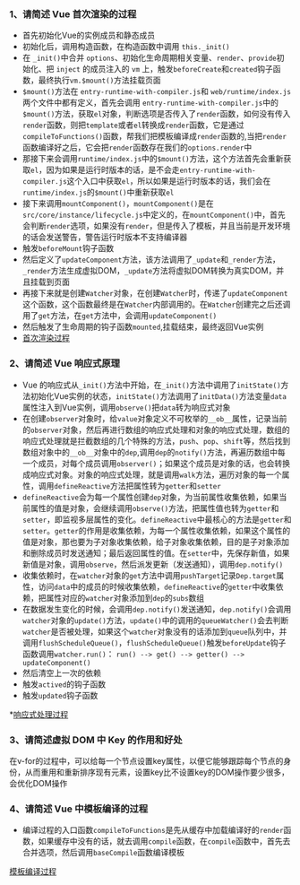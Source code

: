 ### 1、请简述 Vue 首次渲染的过程
* 首先初始化Vue的实例成员和静态成员
* 初始化后，调用构造函数，在构造函数中调用 `this._init()`
* 在 `_init()`中合并 `options`、初始化生命周期相关变量、`render`、`provide`初始化、把 `inject` 的成员注入的 `vm` 上，触发`beforeCreate`和`created`钩子函数，最终执行`vm.$mount()`方法挂载页面
* `$mount()`方法在 `entry-runtime-with-compiler.js`和 `web/runtime/index.js`两个文件中都有定义，首先会调用 `entry-runtime-with-compiler.js`中的`$mount()`方法，获取`el`对象，判断选项是否传入了`render`函数，如何没有传入`render`函数，则把`template`或者`el`转换成`render`函数，它是通过`compileToFunctions()`函数，帮我们把模板编译成`render`函数的,当把`render`函数编译好之后，它会把`render`函数存在我们的`options.render`中
* 那接下来会调用`runtime/index.js`中的`$mount()`方法，这个方法首先会重新获取`el`，因为如果是运行时版本的话，是不会走`entry-runtime-with-compiler.js`这个入口中获取`el`，所以如果是运行时版本的话，我们会在`runtime/index.js`的`$mount()`中重新获取`el`
* 接下来调用`mountComponent()`，`mountComponent()`是在`src/core/instance/lifecycle.js`中定义的，在`mountComponent()`中，首先会判断`render`选项，如果没有`render`，但是传入了模板，并且当前是开发环境的话会发送警告，警告运行时版本不支持编译器
* 触发`beforeMount`钩子函数
* 然后定义了`updateComponent`方法，该方法调用了`_update`和`_render`方法，`_render`方法生成虚拟DOM，`_update`方法将虚拟DOM转换为真实DOM，并且挂载到页面
* 再接下来就是创建`Watcher`对象，在创建`Watcher`时，传递了`updateComponent`这个函数，这个函数最终是在`Watcher`内部调用的。在`Watcher`创建完之后还调用了`get`方法，在`get`方法中，会调用`updateComponent()`
* 然后触发了生命周期的钩子函数`mounted`,挂载结束，最终返回Vue实例
* [首次渲染过程](http://naotu.baidu.com/file/cdbee9a84390935a0033b2d2ad3bdd87?token=ba670d8fe9b92850)

### 2、请简述 Vue 响应式原理
* Vue 的响应式从`_init()`方法中开始，在`_init()`方法中调用了`initState()`方法初始化Vue实例的状态，`initState()`方法调用了`initData()`方法变量`data`属性注入到Vue实例，调用`observe()`把`data`转为响应式对象
* 在创建`observer`对象时，给`value`对象定义不可枚举的`__ob__`属性，记录当前的`observer`对象，然后再进行数组的响应式处理和对象的响应式处理，数组的响应式处理就是拦截数组的几个特殊的方法，`push`、`pop`、`shift`等，然后找到数组对象中的`__ob__`对象中的`dep`,调用`dep`的`notify()`方法，再遍历数组中每一个成员，对每个成员调用`observer()`；如果这个成员是对象的话，也会转换成响应式对象。对象的响应式处理，就是调用`walk`方法，遍历对象的每一个属性，调用`defineReactive`方法把属性转为`getter`和`setter`
* `defineReactive`会为每一个属性创建`dep`对象，为当前属性收集依赖，如果当前属性的值是对象，会继续调用`observe()`方法，把属性值也转为`getter`和`setter`，即监视多层属性的变化。`defineReactive`中最核心的方法是`getter`和`setter`。`getter`的作用是收集依赖，为每一个属性收集依赖，如果这个属性的值是对象，那也要为子对象收集依赖，给子对象收集依赖，目的是子对象添加和删除成员时发送通知；最后返回属性的值。在`setter`中，先保存新值，如果新值是对象，调用`observe`，然后派发更新（发送通知），调用`dep.notify()`
* 收集依赖时，在`watcher`对象的`get`方法中调用`pushTarget`记录`Dep.target`属性，访问`data`中的成员的时候收集依赖，`defineReactive`的`getter`中收集依赖，把属性对应的`watcher`对象添加到`dep`的`subs`数组
* 在数据发生变化的时候，会调用`dep.notify()`发送通知，`dep.notify()`会调用`watcher`对象的`update()`方法，`update()`中的调用的`queueWatcher()`会去判断`watcher`是否被处理，如果这个`watcher`对象没有的话添加到`queue`队列中，并调用`flushScheduleQueue()`，`flushScheduleQueue()`触发`beforeUpdate`钩子函数调用`watcher.run()`： `run() --> get() --> getter() --> updateComponent()`
* 然后清空上一次的依赖
* 触发`actived`的钩子函数
* 触发`updated`钩子函数

*[响应式处理过程](http://naotu.baidu.com/file/88f290b66057aa8647fc1664e85134cc?token=322e530a5e0dcaca)

### 3、请简述虚拟 DOM 中 Key 的作用和好处
在v-for的过程中，可以给每一个节点设置key属性，以便它能够跟踪每个节点的身份，从而重用和重新排序现有元素，设置key比不设置key的DOM操作要少很多，会优化DOM操作

### 4、请简述 Vue 中模板编译的过程
* 编译过程的入口函数`compileToFunctions`是先从缓存中加载编译好的`render`函数，如果缓存中没有的话，就去调用`compile`函数，在`compile`函数中，首先去合并选项，然后调用`baseCompile`函数编译模板

[模板编译过程](http://naotu.baidu.com/file/b1152b57f8b3d3a5d501c1464e81f2f2?token=82b8bb5bdd4d7776)
